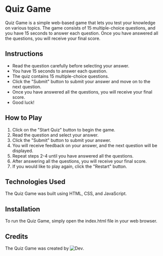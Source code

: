 Quiz Game
=========

Quiz Game is a simple web-based game that lets you test your knowledge on various topics. The game consists of 15 multiple-choice questions, and you have 15 seconds to answer each question. Once you have answered all the questions, you will receive your final score.

Instructions
------------

-   Read the question carefully before selecting your answer.
-   You have 15 seconds to answer each question.
-   The quiz contains 15 multiple-choice questions.
-   Click the "Submit" button to submit your answer and move on to the next question.
-   Once you have answered all the questions, you will receive your final score.
-   Good luck!

How to Play
-----------

1.  Click on the "Start Quiz" button to begin the game.
2.  Read the question and select your answer.
3.  Click the "Submit" button to submit your answer.
4.  You will receive feedback on your answer, and the next question will be displayed.
5.  Repeat steps 2-4 until you have answered all the questions.
6.  After answering all the questions, you will receive your final score.
7.  If you would like to play again, click the "Restart" button.

Technologies Used
-----------------

The Quiz Game was built using HTML, CSS, and JavaScript.

Installation
------------

To run the Quiz Game, simply open the index.html file in your web browser.

Credits
-------

The Quiz Game was created by ![Dev](https://github.com/D-z-V).
